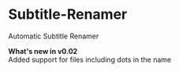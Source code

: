 # Subtitle-Renamer
Automatic Subtitle Renamer

<b>What's new in v0.02</b><br>
Added support for files including dots in the name

